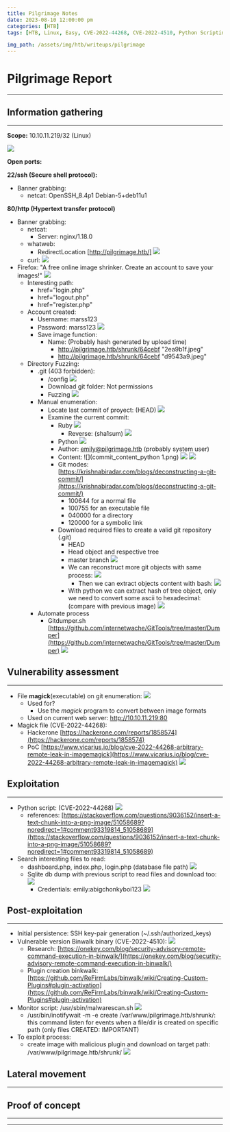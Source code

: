 ```yaml
---
title: Pilgrimage Notes
date: 2023-08-10 12:00:00 pm
categories: [HTB]
tags: [HTB, Linux, Easy, CVE-2022-44268, CVE-2022-4510, Python Scripting]

img_path: /assets/img/htb/writeups/pilgrimage
---
```


# Pilgrimage Report

* * *

## **Information gathering**

* * *

**Scope:** 10.10.11.219/32 (Linux)

![](target_ping.png)

**Open ports:**

**22/ssh (Secure shell protocol):**
* Banner grabbing:
	* netcat: OpenSSH_8.4p1 Debian-5+deb11u1

**80/http (Hypertext transfer protocol)**
* Banner grabbing:
	* netcat: 
		* Server: nginx/1.18.0
	* whatweb:
		* RedirectLocation [http://pilgrimage.htb/]
			![](http_whatweb.png)
	 * curl:
	 	![](http_curl_scrapping.png)
* Firefox: "A free online image shrinker. Create an account to save your images!"
![](http_webserver.png)
	* Interesting path:
		* href="login.php"
		* href="logout.php"
		* href="register.php"
	* Account created: 
		* Username: marss123
		* Password: marss123
		  ![](http_dashboard_account.png)
		* Save image function:
			* Name: (Probably hash generated by upload time)
				* http://pilgrimage.htb/shrunk/64cebf "2ea9b1f.jpeg"
				* http://pilgrimage.htb/shrunk/64cebf "d9543a9.jpeg"
	* Directory Fuzzing:
		* .git (403 forbidden):
			* /config
			![](git_config.png)
			* Download git folder: Not permissions
			* Fuzzing
			![](git_enum.png)
		* Manual enumeration:
			* Locate last commit of proyect: (HEAD)
			![](git_last_commit.png.png)
			* Examine the current commit:
				- Ruby
				![](git_examine_curr_commit.png)
					- Reverse: (sha1sum)
						![](sha1sum_commit.png)
				* Python
				![](git_python_mode.png)
				* Author: emily@pilgrimage.htb (probably system user)
				* Content:
				![](commit_content_python 1.png)
				![](git_objects.png)
				![](git_objects_2.png)
				* Git modes: [https://krishnabiradar.com/blogs/deconstructing-a-git-commit/](https://krishnabiradar.com/blogs/deconstructing-a-git-commit/)
					* 100644 for a normal file
					* 100755 for an executable file
					* 040000 for a directory
					* 120000 for a symbolic link
				* Download required files to create a valid git repository (.git)
					* HEAD
					* Head object and respective tree
					* master branch
					![](git_recreate.png)
					* We can reconstruct more git objects with same process:
					![](git_recreate_2.png)
						* Then we can extract objects content with bash:
							![](download_data_manual.png)
					* With python we can extract hash of tree object, only we need to convert some ascii to hexadecimal: (compare with previous image)
					![](git_python_construc.png)
		* Automate process 
			* Gitdumper.sh [https://github.com/internetwache/GitTools/tree/master/Dumper](https://github.com/internetwache/GitTools/tree/master/Dumper)
				![](git_dumper.png)

## **Vulnerability assessment**

* * *

* File **magick**(executable) on git enumeration:
	![](git_recreate_2.png)
	* Used for?
		* Use the _magick_ program to convert between image formats
	* Used on current web server: http://10.10.11.219:80
* Magick file (CVE-2022-44268):
	*  Hackerone [https://hackerone.com/reports/1858574](https://hackerone.com/reports/1858574)
	*  PoC [https://www.vicarius.io/blog/cve-2022-44268-arbitrary-remote-leak-in-imagemagick](https://www.vicarius.io/blog/cve-2022-44268-arbitrary-remote-leak-in-imagemagick)
		![](magick_vuln.png)

## **Exploitation**

* * *

* Python script: (CVE-2022-44268)
	![](python_PoC.png)
	* references: [https://stackoverflow.com/questions/9036152/insert-a-text-chunk-into-a-png-image/51058689?noredirect=1#comment93319814_51058689](https://stackoverflow.com/questions/9036152/insert-a-text-chunk-into-a-png-image/51058689?noredirect=1#comment93319814_51058689)
* Search interesting files to read:
	* dashboard.php, index.php, login.php (database file path)
		![](database_file_leak.png)
	* Sqlite db dump with previous script to read files and download too:
		![](sqlite_cli.png)
		* Credentials: emily:abigchonkyboi123
		![](ssh_emily_access.png)

## **Post-exploitation**

* * *

* Initial persistence: SSH key-pair generation (~/.ssh/authorized_keys)
* Vulnerable version Binwalk binary (CVE-2022-4510):
	![](binwalk_cve.png)
	* Research: [https://onekey.com/blog/security-advisory-remote-command-execution-in-binwalk/](https://onekey.com/blog/security-advisory-remote-command-execution-in-binwalk/)
	* Plugin creation binkwalk:[https://github.com/ReFirmLabs/binwalk/wiki/Creating-Custom-Plugins#plugin-activation](https://github.com/ReFirmLabs/binwalk/wiki/Creating-Custom-Plugins#plugin-activation)
* Monitor script: /usr/sbin/malwarescan.sh
	![](notify_script.png)
	* /usr/bin/inotifywait -m -e create /var/www/pilgrimage.htb/shrunk/: this command listen for events when a file/dir is created on specific path (only files CREATED: IMPORTANT)
* To exploit process:
	* create image with malicious plugin and download on target path: /var/www/pilgrimage.htb/shrunk/
		![](pwned_root.png)

## **Lateral movement**

* * *

## **Proof of concept**

* * *
* * *

